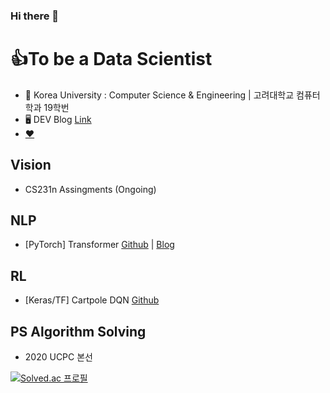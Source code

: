 ### Hi there 👋


<!-- **loggerJK/loggerJK** is a ✨ _special_ ✨ repository because its `README.md` (this file) appears on your GitHub profile. -->

<!-- Here are some ideas to get you started: -->

# 👍To be a Data Scientist
- 🐯 Korea University : Computer Science & Engineering | 고려대학교 컴퓨터학과 19학번
- 🖥️ DEV Blog [Link](http://loggerJK.github.io)
- [❤️](https://github.com/daisyHyeseul)

## Vision
- CS231n Assingments (Ongoing)

## NLP
- [PyTorch] Transformer [Github](https://github.com/loggerJK/transformer-implementation) | [Blog](https://loggerjk.github.io/pytorch/Transformer/)

## RL
- [Keras/TF] Cartpole DQN [Github](https://github.com/loggerJK/cartpole_DQN)

## PS Algorithm Solving
- 2020 UCPC 본선


[![Solved.ac 프로필](http://mazassumnida.wtf/api/generate_badge?boj=jiwon7258)](https://solved.ac/jiwon7258)
